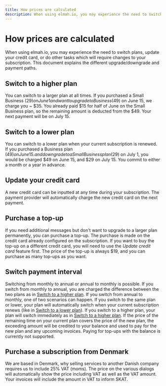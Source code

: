 ```yaml
---
title: How prices are calculated
description: When using elmah.io, you may experience the need to switch plans, update your credit card, or similar. This article explains the different paths.
---
```


# How prices are calculated

When using elmah.io, you may experience the need to switch plans, update your credit card, or do other tasks which will require changes to your subscription. This document explains the different upgrade/downgrade and payment paths.

## Switch to a higher plan

You can switch to a larger plan at all times. If you purchased a Small Business ($29) on June 1 and want to upgrade to Business ($49) on June 15, we charge you ~ $35. You already paid $15 for half of June on the Small Business plan, so the remaining amount is deducted from the $49. Your next payment will be on July 15.

## Switch to a lower plan

You can switch to a lower plan when your current subscription is renewed. If you purchased a Business plan ($49) on June 15. and downgrade to a Small Business plan ($29) on July 1, you would be charged $49 on June 15, and $29 on July 15. You commit to either a month or a year in advance.

## Update your credit card

A new credit card can be inputted at any time during your subscription. The payment provider will automatically charge the new credit card on the next payment.

## Purchase a top-up

If you need additional messages but don't want to upgrade to a larger plan permanently, you can purchase a top-up. The purchase is made on the credit card already configured on the subscription. If you want to buy the top-up on a different credit card, you will need to use the *Update credit card* feature first. The price of the top-up is always $19, and you can purchase as many top-ups as you want.

## Switch payment interval

Switching from monthly to annual or annual to monthly is possible. If you switch from monthly to annual, you are charged the difference between the two plans as in [Switch to a higher plan](#switch-to-a-higher-plan). If you switch from annual to monthly, one of two scenarios can happen. If you switch to the same plan or lower, your plan will automatically switch when your current subscription renews (like in [Switch to a lower plan](#switch-to-a-lower-plan)). If you switch to a higher plan, your plan will switch immediately as in [Switch to a higher plan](#switch-to-a-higher-plan). If the price of the remaining time on your current plan covers the price of the new plan, the exceeding amount will be credited to your balance and used to pay for the new plan and any upcoming invoices. Paying for top-ups with the balance is currently not supported.

## Purchase a subscription from Denmark

We are based in Denmark, why selling services to another Danish company requires us to include 25% VAT (moms). The price on the various dialogs will automatically show the price including VAT as well as the VAT amount. Your invoices will include the amount in VAT to inform SKAT.